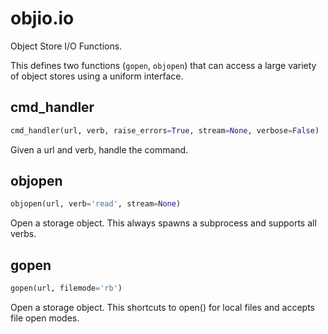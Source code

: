 # objio.io
Object Store I/O Functions.

This defines two functions (`gopen`, `objopen`) that can access a
large variety of object stores using a uniform interface.

## cmd_handler
```python
cmd_handler(url, verb, raise_errors=True, stream=None, verbose=False)
```
Given a url and verb, handle the command.
## objopen
```python
objopen(url, verb='read', stream=None)
```
Open a storage object. This always spawns a subprocess and supports all verbs.
## gopen
```python
gopen(url, filemode='rb')
```
Open a storage object. This shortcuts to open() for local files and accepts file open modes.
